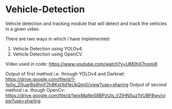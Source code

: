 # Vehicle-Detection

Vehicle detection and tracking module that will detect and track the vehicles in a given video.

There are two ways in which I have implemented:

1. Vehicle Detection using YOLOv4.
2. Vehicle Detection using OpenCV.

Video used in code: https://www.youtube.com/watch?v=UM0hX7nomi8

Output of first method i.e. through YOLOv4 and Darknet: https://drive.google.com/file/d/1-1p0g_Z0uarBs6hnY2h8KstXd1eUkQmG/view?usp=sharing
Output of second method i.e. though OpenCv: https://drive.google.com/file/d/1wixMaNeS8BPzUls_VZlHNSuz1VUBFBwy/view?usp=sharing
